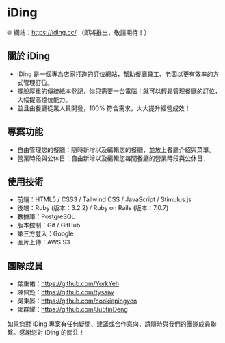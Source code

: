 # iDing

🌐 網站：https://iding.cc/ （即將推出，敬請期待！）

## 關於 iDing

- iDing 是一個專為店家打造的訂位網站，幫助餐廳員工、老闆以更有效率的方式管理訂位。
- 擺脫厚重的傳統紙本登記，你只需要一台電腦！就可以輕鬆管理餐廳的訂位，大幅提⾼控位能⼒。
- 並且由餐廳從業人員開發，100% 符合需求，大大提升經營成效！

## 專案功能

- 自由管理您的餐廳：隨時新增以及編輯您的餐廳，並放上餐廳介紹與菜單。
- 營業時段與公休日：自由新增以及編輯您每間餐廳的營業時段與公休日，

## 使用技術

- 前端：HTML5 / CSS3 / Tailwind CSS / JavaScript / Stimulus.js
- 後端：Ruby (版本：3.2.2) / Ruby on Rails (版本：7.0.7)
- 數據庫：PostgreSQL
- 版本控制：Git / GitHub
- 第三方登入：Google
- 圖片上傳：AWS S3

## 團隊成員

- 葉重佑：https://github.com/YorkYeh
- 陳佩彣：https://github.com/tysaiw
- 吳秉晏：https://github.com/cookiepingyen
- 鄧群耀：https://github.com/Ju5tinDeng

如果您對 iDing 專案有任何疑問、建議或合作意向，請隨時與我們的團隊成員聯繫。感謝您對 iDing 的關注！

